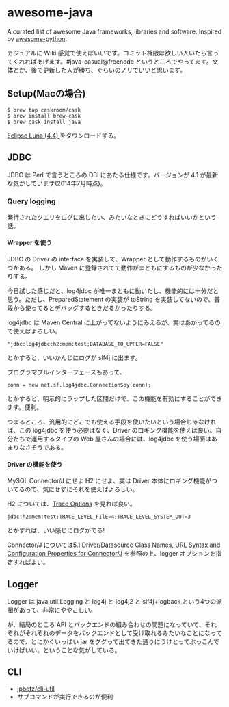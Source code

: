 awesome-java
============

A curated list of awesome Java frameworks, libraries and software. Inspired by [awesome-python](https://github.com/vinta/awesome-python).

カジュアルに Wiki 感覚で使えばいいです。コミット権限は欲しい人いたら言ってくれればあげます。#java-casual@freenode というところでやってます。文体とか、後で更新した人が勝ち、ぐらいのノリでいいと思います。

## Setup(Macの場合)

    $ brew tap caskroom/cask
    $ brew install brew-cask
    $ brew cask install java

[Eclipse Luna (4.4) ](https://www.eclipse.org/downloads/) をダウンロードする。

## JDBC

JDBC は Perl で言うところの DBI にあたる仕様です。バージョンが 4.1 が最新な気がしています(2014年7月時点)。

### Query logging

発行されたクエリをログに出したい、みたいなときにどうすればいいかという話。

#### Wrapper を使う

JDBC の Driver の interface を実装して、Wrapper として動作するものがいくつかある。
しかし Maven に登録されてて動作がまともにするものが少なかったりする。

今日試した感じだと、log4jdbc が唯一まともに動いたし、機能的には十分だと思う。ただし、PreparedStatement の実装が toString を実装してないので、普段から使ってるとデバッグするときだるかったりする。

log4jdbc は Maven Central に上がってないようにみえるが、実はあがってるので使えばよろしい。

    "jdbc:log4jdbc:h2:mem:test;DATABASE_TO_UPPER=FALSE"

とかすると、いいかんじにログが slf4j に出ます。

プログラマブルインターフェースもあって、

    conn = new net.sf.log4jdbc.ConnectionSpy(conn);

とかすると、明示的にラップした区間だけで、この機能を有効にすることができます。便利。

つまるところ、汎用的にどこでも使える手段を使いたいという場合じゃなければ、この log4jdbc を使う必要はなく、Driver のロギング機能を使えば良い。自分たちで運用するタイプの Web 屋さんの場合には、log4jdbc を使う場面はあまりなさそうである。

#### Driver の機能を使う

MySQL Connector/J にせよ H2 にせよ、実は Driver 本体にロギング機能がついてるので、気にせずにそれを使えばよろしい。

H2 については、[Trace Options](http://www.h2database.com/html/features.html#trace_options) を見れば良い。

    jdbc:h2:mem:test;TRACE_LEVEL_FIlE=4;TRACE_LEVEL_SYSTEM_OUT=3

とかすれば、いい感じにログがでる!

Connector/J については[5.1 Driver/Datasource Class Names, URL Syntax and Configuration Properties for Connector/J](http://dev.mysql.com/doc/connector-j/en/connector-j-reference-configuration-properties.html) を参照の上、logger オプションを指定すればよい。

## Logger

Logger は java.util.Logging と log4j と log4j2 と slf4j+logback という4つの派閥があって、非常にややこしい。

が、結局のところ API とバックエンドの組み合わせの問題になっていて、それぞれがそれぞれのデータをバックエンドとして受け取れるみたいなことになってるので、とにかくいっぱい jar をググって出てきた通りにうけとってぶっこんでいけばいい。ということな気がしている。

## CLI

 * [jpbetz/cli-util](https://github.com/jpbetz/cli-util)
  * サブコマンドが実行できるのが便利
